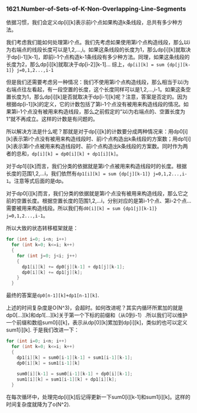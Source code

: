 ### 1621.Number-of-Sets-of-K-Non-Overlapping-Line-Segments

依据习惯，我们会定义dp[i][k]表示前i个点如果构造k条线段，总共有多少种方法。

我们考虑我们能如何处理第i个点。我们先考虑如果使用第i个点构造线段，那么以i为右端点的线段长度可以是1,2,...,i。如果这条线段的长度为1，那么dp[i][k]就取决于dp[i-1][k-1]，即前i-1个点构造k-1条线段有多少种方法。同理，如果这条线段的长度为2，那么dp[i][k]就取决于dp[i-2][k-1]... 综上，```dp[i][k] = sum {dp[j][k-1]} j=0,1,2...,i-1```

但是我们还需要考虑另一种情况：我们不使用第i个点构造线段，那么相当于以i为右端点往左看起，有一段空置的长度，这个长度同样可以是1,2,...,i-1。如果这条空置长度为1，那么dp[i][k]是否就取决于dp[i-1][k]呢？注意，答案是否定的。因为根据dp[i-1][k]的定义，它的计数包括了第i-1个点没有被用来构造线段的情况。如果第i-1个点没有被用来构造线段，那么之前假定的“以i为右端点的、空置长度为1”就不再成立。这样的计数是有问题的。

所以解决方法是什么呢？那就是对于dp[i][k]的计数要分成两种情况来：用dp0[i][k]表示第i个点没有被用来构造线段时、前i个点构造出k条线段的方案数；用dp1[i][k]表示第i个点被用来构造线段时、前i个点构造出k条线段的方案数。同时作为两者的总和，```dp[i][k] = dp0[i][k] + dp1[i][k]```。

对于dp1[i][k]而言，我们分类的依据就是第i个点被用来构造线段时的长度。根据长度的范围1,2,...i，我们依然有```dp1[i][k] = sum {dp[j][k-1]} j=0,1,2...,i-1```。注意等式后面的是dp。

对于dp0[i][k]而言，我们分类的依据就是第i个点没有被用来构造线段，那么它之前的空置长度。根据空置长度的范围1,2,...i，分别对应的是第i-1个点、第i-2个点...需要被用来构造线段。所以我们有```d0[i][k] = sum {dp1[j][k-1]} j=0,1,2...,i-1```。

所以大致的状态转移框架就是：
```cpp
for (int i=0; i<n; i++)
  for (int k=0; k<=i; k++)
  {
    for (int j=0; j<i; j++)
    {
      dp1[i][k] += dp0[j][k-1] + dp1[j][k-1];
      dp0[i][k] += dp1[j][k];
    }
  }
```
最终的答案是```dp0[n-1][k]+dp1[n-1][k]```.

上述的时间复杂度是O(N^3)，会超时。如何改进呢？其实内循环所累加的就是dp0[...][k]和dp1[...][k]关于第一个下标的前缀和（从0到i-1）.所以我们可以维护一个前缀和数组sum0[i][k]，表示从dp[0][k]累加到dp[i][k]，类似的也可以定义sum1[i][k]. 于是我们改进一下：

```cpp
for (int i=0; i<n; i++)
  for (int k=0; k<=i; k++)
  {
    dp1[i][k] = sum0[i-1][k-1] + sum1[i-1][k-1];
    dp0[i][k] = sum1[i-1][k]
  
    sum0[i][k-1] = sum0[i-1][k-1] + dp0[i][k-1];
    sum1[i][k] = sum1[i-1][k] + dp1[i][k];
  }
```
在每次循环中，处理完dp[i][k]后记得更新一下sum0[i][k-1]和sum1[i][k]。这样的时间复杂度就降为了o(N^2).
